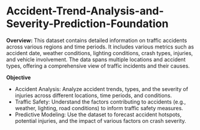# Accident-Trend-Analysis-and-Severity-Prediction-Foundation

**Overview:** This dataset contains detailed information on traffic accidents across various regions and time periods. It includes various metrics such as accident date, weather conditions, lighting conditions, crash types, injuries, and vehicle involvement. The data spans multiple locations and accident types, offering a comprehensive view of traffic incidents and their causes.

**Objective**
  * Accident Analysis: Analyze accident trends, types, and the severity of injuries across different locations, time periods, and conditions.
  *  Traffic Safety: Understand the factors contributing to accidents (e.g., weather, lighting, road conditions) to inform traffic safety measures.
  *  Predictive Modeling: Use the dataset to forecast accident hotspots, potential injuries, and the impact of various factors on crash severity.
